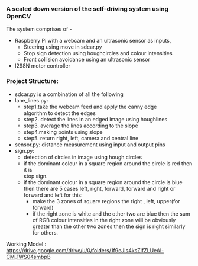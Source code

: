 ### A scaled down version of the self-driving system using  OpenCV

The system comprises of -    
- Raspberry Pi with a webcam and an ultrasonic sensor as inputs,
  - Steering using move in sdcar.py        
  - Stop sign detection using houghcircles and colour intensities         
  - Front collision avoidance using an ultrasonic sensor     
- l298N motor controller                   

### Project Structure:              
- sdcar.py is a combination of all the following               
- lane_lines.py:                  
  - step1.take the webcam feed and apply the  canny  edge                 
  algorithm to detect the edges                 
  - step2. detect the lines in an edged image using  houghlines                  
  - step3. average the lines according to the slope                 
  - step4.making points using slope                  
  - step5. return right, left, camera and central line               
- sensor.py: distance measurement using input and output pins               
- sign.py:                  
  - detection of circles in image using hough circles                   
  - if the dominant colour in a square region around the circle is red then it is                    
  stop sign.                  
  - if the dominant colour in a square region around the circle is blue then there are 5 cases left, right, forward, forward and right or forward and left for this:     
    - make the 3 zones of square regions the right , left, upper(for forward)    
    - if the right zone is white and the other two are blue then the sum of RGB colour intensities in the right zone will be obviously greater than the other two zones then the sign is right similarly for others.  

Working Model : https://drive.google.com/drive/u/0/folders/1f9eJIs4ksZifZLUeAl-CM_1WS04smbpB
    
       
